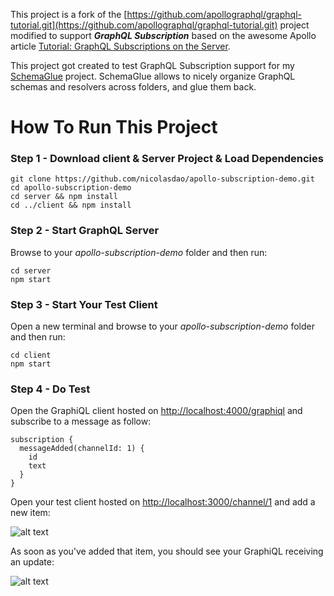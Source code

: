 This project is a fork of the [https://github.com/apollographql/graphql-tutorial.git](https://github.com/apollographql/graphql-tutorial.git) project modified to support _**GraphQL Subscription**_ based on the awesome Apollo article [Tutorial: GraphQL Subscriptions on the Server](https://dev-blog.apollodata.com/tutorial-graphql-subscriptions-server-side-e51c32dc2951). 

This project got created to test GraphQL Subscription support for my [SchemaGlue](https://github.com/nicolasdao/schemaglue) project. SchemaGlue allows to nicely organize GraphQL schemas and resolvers across folders, and glue them back. 

# How To Run This Project
### Step 1 - Download client & Server Project & Load Dependencies
```
git clone https://github.com/nicolasdao/apollo-subscription-demo.git
cd apollo-subscription-demo
cd server && npm install
cd ../client && npm install
```
### Step 2 - Start GraphQL Server

Browse to your _apollo-subscription-demo_ folder and then run:
```
cd server
npm start
```

### Step 3 - Start Your Test Client

Open a new terminal and browse to your _apollo-subscription-demo_ folder and then run:
```
cd client
npm start
```

### Step 4 - Do Test

Open the GraphiQL client hosted on [http://localhost:4000/graphiql](http://localhost:4000/graphiql) and subscribe to a message as follow:

```
subscription {
  messageAdded(channelId: 1) {
    id
    text
  }
}
```

Open your test client hosted on [http://localhost:3000/channel/1](http://localhost:3000/channel/1) and add a new item:

![alt text](https://cdn-images-1.medium.com/max/1600/1*oYyCf2u9MNCikiAvlWwmiw.gif)

As soon as you've added that item, you should see your GraphiQL receiving an update:

![alt text](https://cdn-images-1.medium.com/max/1600/1*O8YVfjtXV44TAYsi7hTenA.gif)